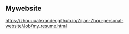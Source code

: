 ## Mywebsite <br/>
https://zhouuualexander.github.io/Zijian-Zhou-personal-website/Job/my_resume.html
